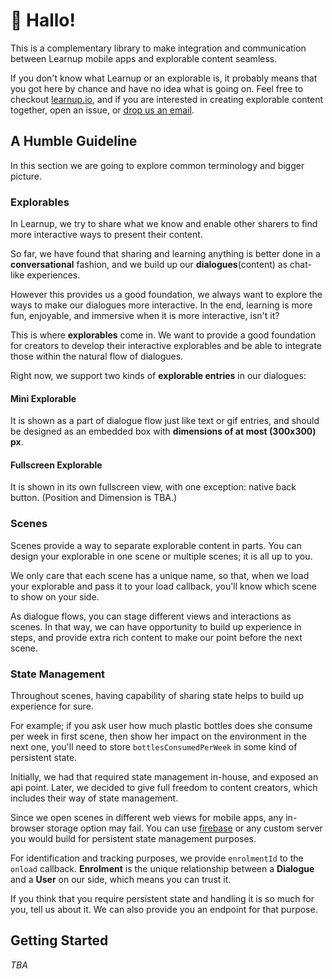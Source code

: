 # 👋 Hallo!

This is a complementary library to make integration and communication between Learnup mobile apps and explorable content seamless.

If you don't know what Learnup or an explorable is, it probably means that you got here by chance and have no idea what is going on.
Feel free to checkout [learnup.io](https://learnup.io), and if you are interested in creating explorable content together,
open an issue, or [drop us an email](mailto://hello@learnup.io).

## A Humble Guideline

In this section we are going to explore common terminology and bigger picture.

### Explorables

In Learnup, we try to share what we know and enable other sharers to find more interactive ways to present their content.

So far, we have found that sharing and learning anything is better done in a **conversational** fashion,
and we build up our **dialogues**(content) as chat-like experiences.

However this provides us a good foundation, we always want to explore the ways to make our dialogues more interactive.
In the end, learning is more fun, enjoyable, and immersive when it is more interactive, isn't it?

This is where **explorables** come in. We want to provide a good foundation for creators to develop their interactive explorables
and be able to integrate those within the natural flow of dialogues.

Right now, we support two kinds of **explorable entries** in our dialogues:


#### Mini Explorable

It is shown as a part of dialogue flow just like text or gif entries, and should be designed as an embedded box with **dimensions of at most (300x300) px**.

#### Fullscreen Explorable

It is shown in its own fullscreen view, with one exception: native back button. (Position and Dimension is TBA.)


### Scenes

Scenes provide a way to separate explorable content in parts. You can design your explorable in one scene or multiple scenes; it is all up to you.

We only care that each scene has a unique name, so that, when we load your explorable and pass it to your load callback, you'll know which scene to show on your side.


As dialogue flows, you can stage different views and interactions as scenes.
In that way, we can have opportunity to build up experience in steps, and provide extra rich content to make our point before the next scene.


### State Management

Throughout scenes, having capability of sharing state helps to build up experience for sure.

For example; if you ask user how much plastic bottles does she consume per week in first scene,
then show her impact on the environment in the next one, you'll need to store `bottlesConsumedPerWeek` in some kind of persistent state.

Initially, we had that required state management in-house, and exposed an api point.
Later, we decided to give full freedom to content creators, which includes their way of state management.

Since we open scenes in different web views for mobile apps, any in-browser storage option may fail.
You can use [firebase](https://firebase.google.com/) or any custom server you would build for persistent state management purposes.

For identification and tracking purposes, we provide `enrolmentId` to the `onload` callback.
**Enrolment** is the unique relationship between a **Dialogue** and a **User** on our side, which means you can trust it.

If you think that you require persistent state and handling it is so much for you, tell us about it.
We can also provide you an endpoint for that purpose.

## Getting Started

*TBA*
